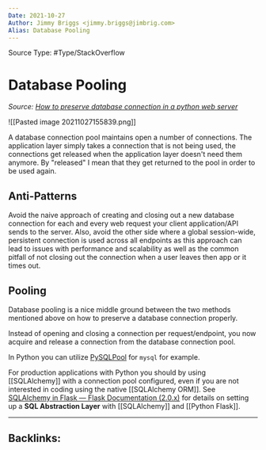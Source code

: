 ```yaml
---
Date: 2021-10-27
Author: Jimmy Briggs <jimmy.briggs@jimbrig.com>
Alias: Database Pooling
---
```


Source Type: #Type/StackOverflow

# Database Pooling

*Source: [How to preserve database connection in a python web server](https://stackoverflow.com/questions/6688413/how-to-preserve-database-connection-in-a-python-web-server)*

![[Pasted image 20211027155839.png]]

A database connection pool maintains open a number of connections. The application layer simply takes a connection that is not being used, the connections get released when the application layer doesn't need them anymore. By "released" I mean that they get returned to the pool in order to be used again. 

## Anti-Patterns

Avoid the naive approach of creating and closing out a new database connection for each and every web request your client application/API sends to the server. Also, avoid the other side where a global session-wide, persistent connection is used across all endpoints as this approach can lead to issues with performance and scalability as well as the common pitfall of not closing out the connection when a user leaves then app or it times out. 

## Pooling

Database pooling is a nice middle ground between the two methods mentioned above on how to preserve a database connection properly. 

Instead of opening and closing a connection per request/endpoint, you now acquire and release a connection from the database connection pool. 

In Python you can utilize [PySQLPool](http://packages.python.org/PySQLPool/) for `mysql` for example.

For production applications with Python you should by using [[SQLAlchemy]] with a connection pool configured, even if you are not interested in coding using the native [[SQLAlchemy ORM]]. See [SQLAlchemy in Flask — Flask Documentation (2.0.x)](https://flask.palletsprojects.com/en/2.0.x/patterns/sqlalchemy/#sql-abstraction-layer) for details on setting up a **SQL Abstraction Layer** with [[SQLAlchemy]] and [[Python Flask]].



***

Backlinks:
-	